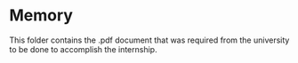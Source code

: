 # Memory
This folder contains the .pdf document that was required from the university to be done to accomplish the internship.  
